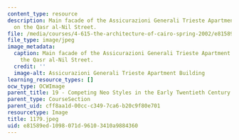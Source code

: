 ```yaml
---
content_type: resource
description: Main facade of the Assicurazioni Generali Trieste Apartment Building
  on the Qasr al-Nil Street.
file: /media/courses/4-615-the-architecture-of-cairo-spring-2002/e81589ed1098071d96103410a9884360_1179.jpeg
file_type: image/jpeg
image_metadata:
  caption: Main facade of the Assicurazioni Generali Trieste Apartment Building on
    the Qasr al-Nil Street.
  credit: ''
  image-alt: Assicurazioni Generali Trieste Apartment Building
learning_resource_types: []
ocw_type: OCWImage
parent_title: 19 - Competing Neo Styles in the Early Twentieth Century
parent_type: CourseSection
parent_uid: cff8aa1d-00cc-c349-7ca6-b20c9f80e701
resourcetype: Image
title: 1179.jpeg
uid: e81589ed-1098-071d-9610-3410a9884360
---
```

